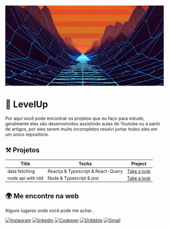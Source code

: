 ![Logo of the project](./docs/imagens/levelup.png)

# 🚀 LevelUp

Por aqui você pode encontrar os projetos que eu faço para estudo, geralmente eles são desenvolvidos assistindo aulas do Youtube ou a partir de artigos, por eles serem muito incompletos resolvi juntar todos eles em um único repositório.

## ⚒️ Projetos

|Title|Techs|Project|
|-----|-----|-------|
|data fetching| Reactjs & Typescript & React-Query | <a href="./projects/data-fetching">Take a look</a>|
|node api with tdd| Node & Typescript & jest | <a href="./projects/node-api-with-tdd">Take a look</a> |

## 🌍 Me encontre na web

  Alguns lugares onde você pode me achar..

<a href="https://www.instagram.com/lucasfernando.dev/" target="_blank" /><img src="https://img.shields.io/badge/Instagram-E4405F?style=for-the-badge&logo=instagram&logoColor=white" alt="Instagram"/></a>
<a href="https://www.linkedin.com/in/frontlucasfernandodev/" target="_blank" /><img src="https://img.shields.io/badge/LinkedIn-0077B5?style=for-the-badge&logo=linkedin&logoColor=white" alt="linkedin"/></a>
<a href="https://codepen.io/lucasfernandodev" target="_blank" /><img src="https://img.shields.io/badge/Codepen-000000?style=for-the-badge&logo=codepen&logoColor=white" alt="Codepen"/></a>
<a href="https://dribbble.com/lucasfernandodev"><img src="https://img.shields.io/badge/Dribbble-EA4C89?style=for-the-badge&logo=dribbble&logoColor=white" alt="Dribbble"/></a>
<a href="mailto:lucasfernando.dev@gmail.com" target="_blank" /><img src="https://img.shields.io/badge/Gmail-D14836?style=for-the-badge&logo=gmail&logoColor=white" alt="Gmail"/></a>
